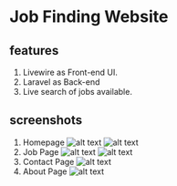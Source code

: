 # Job Finding Website
## features
 1. Livewire as Front-end UI.
 2. Laravel as Back-end
 3. Live search of jobs available.
## screenshots
 1. Homepage
  ![alt text](https://github.com/No-Spacing/Job_finding_website/blob/main/screenshot/screenshot1.jpeg)
  ![alt text](https://github.com/No-Spacing/Job_finding_website/blob/main/screenshot/screenshot2.jpeg)
 2. Job Page
  ![alt text](https://github.com/No-Spacing/Job_finding_website/blob/main/screenshot/screenshot3.jpeg)
  ![alt text](https://github.com/No-Spacing/Job_finding_website/blob/main/screenshot/screenshot4.jpeg)
 3. Contact Page
  ![alt text](https://github.com/No-Spacing/Job_finding_website/blob/main/screenshot/screenshot5.jpg)
 4. About Page
  ![alt text](https://github.com/No-Spacing/Job_finding_website/blob/main/screenshot/screenshot6.jpg)

